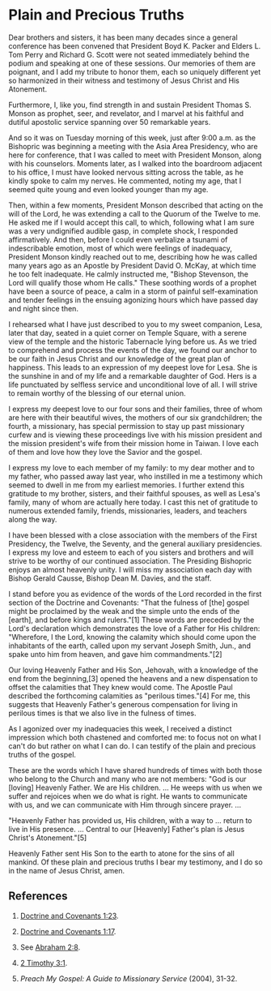 # Plain and Precious Truths

Dear brothers and sisters, it has been many decades since a general conference
has been convened that President Boyd K. Packer and Elders L. Tom Perry and
Richard G. Scott were not seated immediately behind the podium and speaking at
one of these sessions. Our memories of them are poignant, and I add my tribute
to honor them, each so uniquely different yet so harmonized in their witness
and testimony of Jesus Christ and His Atonement.

Furthermore, I, like you, find strength in and sustain President Thomas S.
Monson as prophet, seer, and revelator, and I marvel at his faithful and
dutiful apostolic service spanning over 50 remarkable years.

And so it was on Tuesday morning of this week, just after 9:00 a.m. as the
Bishopric was beginning a meeting with the Asia Area Presidency, who are here
for conference, that I was called to meet with President Monson, along with
his counselors. Moments later, as I walked into the boardroom adjacent to his
office, I must have looked nervous sitting across the table, as he kindly
spoke to calm my nerves. He commented, noting my age, that I seemed quite
young and even looked younger than my age.

Then, within a few moments, President Monson described that acting on the will
of the Lord, he was extending a call to the Quorum of the Twelve to me. He
asked me if I would accept this call, to which, following what I am sure was a
very undignified audible gasp, in complete shock, I responded affirmatively.
And then, before I could even verbalize a tsunami of indescribable emotion,
most of which were feelings of inadequacy, President Monson kindly reached out
to me, describing how he was called many years ago as an Apostle by President
David O. McKay, at which time he too felt inadequate. He calmly instructed me,
"Bishop Stevenson, the Lord will qualify those whom He calls." These soothing
words of a prophet have been a source of peace, a calm in a storm of painful
self-examination and tender feelings in the ensuing agonizing hours which have
passed day and night since then.

I rehearsed what I have just described to you to my sweet companion, Lesa,
later that day, seated in a quiet corner on Temple Square, with a serene view
of the temple and the historic Tabernacle lying before us. As we tried to
comprehend and process the events of the day, we found our anchor to be our
faith in Jesus Christ and our knowledge of the great plan of happiness. This
leads to an expression of my deepest love for Lesa. She is the sunshine in and
of my life and a remarkable daughter of God. Hers is a life punctuated by
selfless service and unconditional love of all. I will strive to remain worthy
of the blessing of our eternal union.

I express my deepest love to our four sons and their families, three of whom
are here with their beautiful wives, the mothers of our six grandchildren; the
fourth, a missionary, has special permission to stay up past missionary curfew
and is viewing these proceedings live with his mission president and the
mission president's wife from their mission home in Taiwan. I love each of
them and love how they love the Savior and the gospel.

I express my love to each member of my family: to my dear mother and to my
father, who passed away last year, who instilled in me a testimony which
seemed to dwell in me from my earliest memories. I further extend this
gratitude to my brother, sisters, and their faithful spouses, as well as
Lesa's family, many of whom are actually here today. I cast this net of
gratitude to numerous extended family, friends, missionaries, leaders, and
teachers along the way.

I have been blessed with a close association with the members of the First
Presidency, the Twelve, the Seventy, and the general auxiliary presidencies. I
express my love and esteem to each of you sisters and brothers and will strive
to be worthy of our continued association. The Presiding Bishopric enjoys an
almost heavenly unity. I will miss my association each day with Bishop Gerald
Causse, Bishop Dean M. Davies, and the staff.

I stand before you as evidence of the words of the Lord recorded in the first
section of the Doctrine and Covenants: "That the fulness of [the] gospel might
be proclaimed by the weak and the simple unto the ends of the [earth], and
before kings and rulers."[1] These words are preceded by the Lord's
declaration which demonstrates the love of a Father for His children:
"Wherefore, I the Lord, knowing the calamity which should come upon the
inhabitants of the earth, called upon my servant Joseph Smith, Jun., and spake
unto him from heaven, and gave him commandments."[2]

Our loving Heavenly Father and His Son, Jehovah, with a knowledge of the end
from the beginning,[3] opened the heavens and a new dispensation to offset the
calamities that They knew would come. The Apostle Paul described the
forthcoming calamities as "perilous times."[4] For me, this suggests that
Heavenly Father's generous compensation for living in perilous times is that
we also live in the fulness of times.

As I agonized over my inadequacies this week, I received a distinct impression
which both chastened and comforted me: to focus not on what I can't do but
rather on what I can do. I can testify of the plain and precious truths of the
gospel.

These are the words which I have shared hundreds of times with both those who
belong to the Church and many who are not members: "God is our [loving]
Heavenly Father. We are His children. ... He weeps with us when we suffer and
rejoices when we do what is right. He wants to communicate with us, and we can
communicate with Him through sincere prayer. ...

"Heavenly Father has provided us, His children, with a way to ... return to live
in His presence. ... Central to our [Heavenly] Father's plan is Jesus Christ's
Atonement."[5]

Heavenly Father sent His Son to the earth to atone for the sins of all
mankind. Of these plain and precious truths I bear my testimony, and I do so
in the name of Jesus Christ, amen.

## References

  1. [Doctrine and Covenants 1:23](https://www.lds.org/scriptures/dc-testament/dc/1.23?lang=eng#22).

  2. [Doctrine and Covenants 1:17](https://www.lds.org/scriptures/dc-testament/dc/1.17?lang=eng#16).

  3. See [Abraham 2:8](https://www.lds.org/scriptures/pgp/abr/2.8?lang=eng#7).

  4. [2 Timothy 3:1](https://www.lds.org/scriptures/nt/2-tim/3.1?lang=eng#0).

  5. _Preach My Gospel: A Guide to Missionary Service_ (2004), 31-32.

